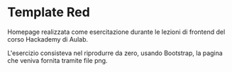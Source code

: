 # Template Red

Homepage realizzata come esercitazione durante le lezioni di frontend del corso Hackademy di Aulab.

L'esercizio consisteva nel riprodurre da zero, usando Bootstrap, la pagina che veniva fornita tramite file png.
